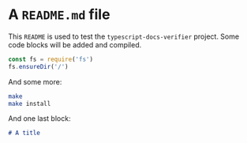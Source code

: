 # A `README.md` file

This `README` is used to test the `typescript-docs-verifier` project. Some code blocks will be added and compiled.

```javascript
const fs = require('fs')
fs.ensureDir('/')
```

And some more:

```bash
make
make install
```

And one last block:

```markdown
# A title
```